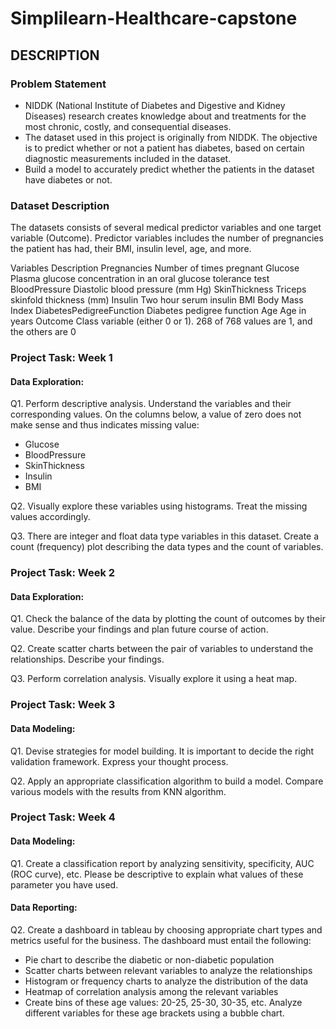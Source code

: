 # Simplilearn-Healthcare-capstone
 
## DESCRIPTION

### Problem Statement
* NIDDK (National Institute of Diabetes and Digestive and Kidney Diseases) research creates knowledge about and treatments for the most chronic, costly, and consequential diseases.
* The dataset used in this project is originally from NIDDK. The objective is to predict whether or not a patient has diabetes, based on certain diagnostic measurements included in the dataset.
* Build a model to accurately predict whether the patients in the dataset have diabetes or not.

### Dataset Description

The datasets consists of several medical predictor variables and one target variable (Outcome). Predictor variables includes the number of pregnancies the patient has had, their BMI, insulin level, age, and more.

Variables                   Description
Pregnancies                 Number of times pregnant
Glucose	                    Plasma glucose concentration in an oral glucose tolerance test
BloodPressure	            Diastolic blood pressure (mm Hg)
SkinThickness	            Triceps skinfold thickness (mm)
Insulin	                    Two hour serum insulin
BMI	                        Body Mass Index
DiabetesPedigreeFunction	Diabetes pedigree function
Age	                        Age in years
Outcome	                    Class variable (either 0 or 1). 268 of 768 values are 1, and the others are 0

### Project Task: Week 1

#### Data Exploration:

Q1. Perform descriptive analysis. Understand the variables and their corresponding values. On the columns below, a value of zero does not make sense and thus indicates missing value:

* Glucose
* BloodPressure
* SkinThickness
* Insulin
* BMI

Q2. Visually explore these variables using histograms. Treat the missing values accordingly.

Q3. There are integer and float data type variables in this dataset. Create a count (frequency) plot describing the data types and the count of variables. 

### Project Task: Week 2

#### Data Exploration:

Q1. Check the balance of the data by plotting the count of outcomes by their value. Describe your findings and plan future course of action.

Q2. Create scatter charts between the pair of variables to understand the relationships. Describe your findings.

Q3. Perform correlation analysis. Visually explore it using a heat map.

### Project Task: Week 3

#### Data Modeling:

Q1. Devise strategies for model building. It is important to decide the right validation framework. Express your thought process.

Q2. Apply an appropriate classification algorithm to build a model. Compare various models with the results from KNN algorithm.

### Project Task: Week 4

#### Data Modeling:

Q1. Create a classification report by analyzing sensitivity, specificity, AUC (ROC curve), etc. Please be descriptive to explain what values of these parameter you have used.

#### Data Reporting:

Q2. Create a dashboard in tableau by choosing appropriate chart types and metrics useful for the business. The dashboard must entail the following:

* Pie chart to describe the diabetic or non-diabetic population
* Scatter charts between relevant variables to analyze the relationships
* Histogram or frequency charts to analyze the distribution of the data
* Heatmap of correlation analysis among the relevant variables
* Create bins of these age values: 20-25, 25-30, 30-35, etc. Analyze different variables for these age brackets using a bubble chart.